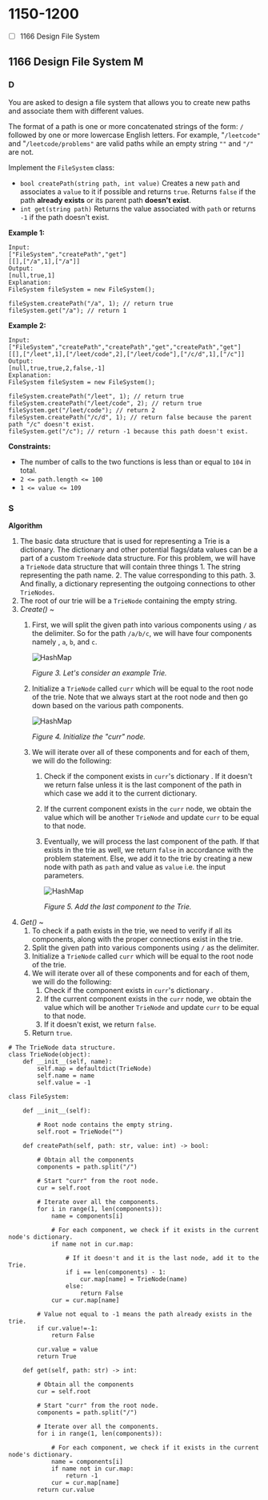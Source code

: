 # 1150-1200

* [ ] 1166 Design File System

## 1166 Design File System M

### D



You are asked to design a file system that allows you to create new paths and associate them with different values.

The format of a path is one or more concatenated strings of the form: `/` followed by one or more lowercase English letters. For example, "`/leetcode"` and "`/leetcode/problems"` are valid paths while an empty string `""` and `"/"` are not.

Implement the `FileSystem` class:

* `bool createPath(string path, int value)` Creates a new `path` and associates a `value` to it if possible and returns `true`. Returns `false` if the path **already exists** or its parent path **doesn't exist**.
* `int get(string path)` Returns the value associated with `path` or returns `-1` if the path doesn't exist.

&#x20;

**Example 1:**

```
Input: 
["FileSystem","createPath","get"]
[[],["/a",1],["/a"]]
Output: 
[null,true,1]
Explanation: 
FileSystem fileSystem = new FileSystem();

fileSystem.createPath("/a", 1); // return true
fileSystem.get("/a"); // return 1
```

**Example 2:**

```
Input: 
["FileSystem","createPath","createPath","get","createPath","get"]
[[],["/leet",1],["/leet/code",2],["/leet/code"],["/c/d",1],["/c"]]
Output: 
[null,true,true,2,false,-1]
Explanation: 
FileSystem fileSystem = new FileSystem();

fileSystem.createPath("/leet", 1); // return true
fileSystem.createPath("/leet/code", 2); // return true
fileSystem.get("/leet/code"); // return 2
fileSystem.createPath("/c/d", 1); // return false because the parent path "/c" doesn't exist.
fileSystem.get("/c"); // return -1 because this path doesn't exist.
```

&#x20;

**Constraints:**

* The number of calls to the two functions is less than or equal to `104` in total.
* `2 <= path.length <= 100`
* `1 <= value <= 109`

### S



**Algorithm**

1. The basic data structure that is used for representing a Trie is a dictionary. The dictionary and other potential flags/data values can be a part of a custom `TreeNode` data structure. For this problem, we will have a `TrieNode` data structure that will contain three things 1. The string representing the path name. 2. The value corresponding to this path. 3. And finally, a dictionary representing the outgoing connections to other `TrieNodes`.
2. The root of our trie will be a `TrieNode` containing the empty string.
3. _Create()_ \~
   1.  First, we will split the given path into various components using `/` as the delimiter. So for the path `/a/b/c`, we will have four components namely , `a`, `b`, and `c`.

       <img src="https://leetcode.com/problems/design-file-system/Figures/1166/img3.png" alt="HashMap" data-size="original">

       _Figure 3. Let's consider an example Trie._
   2.  Initialize a `TrieNode` called `curr` which will be equal to the root node of the trie. Note that we always start at the root node and then go down based on the various path components.

       <img src="https://leetcode.com/problems/design-file-system/Figures/1166/img4.png" alt="HashMap" data-size="original">

       _Figure 4. Initialize the "curr" node._
   3. We will iterate over all of these components and for each of them, we will do the following:
      1. Check if the component exists in `curr`'s dictionary . If it doesn't we return false unless it is the last component of the path in which case we add it to the current dictionary.
      2. If the current component exists in the `curr` node, we obtain the value which will be another `TrieNode` and update `curr` to be equal to that node.
      3.  Eventually, we will process the last component of the path. If that exists in the trie as well, we return `false` in accordance with the problem statement. Else, we add it to the trie by creating a new node with path as `path` and value as `value` i.e. the input parameters.

          <img src="https://leetcode.com/problems/design-file-system/Figures/1166/img5.png" alt="HashMap" data-size="original">

          _Figure 5. Add the last component to the Trie._
4. _Get()_ \~
   1. To check if a path exists in the trie, we need to verify if all its components, along with the proper connections exist in the trie.
   2. Split the given path into various components using `/` as the delimiter.
   3. Initialize a `TrieNode` called `curr` which will be equal to the root node of the trie.
   4. We will iterate over all of these components and for each of them, we will do the following:
      1. Check if the component exists in `curr`'s dictionary .
      2. If the current component exists in the `curr` node, we obtain the value which will be another `TrieNode` and update `curr` to be equal to that node.
      3. If it doesn't exist, we return `false`.
   5. Return `true`.

```
# The TrieNode data structure.
class TrieNode(object):
    def __init__(self, name):
        self.map = defaultdict(TrieNode)
        self.name = name
        self.value = -1

class FileSystem:

    def __init__(self):
        
        # Root node contains the empty string.
        self.root = TrieNode("")

    def createPath(self, path: str, value: int) -> bool:
        
        # Obtain all the components
        components = path.split("/")
        
        # Start "curr" from the root node.
        cur = self.root
        
        # Iterate over all the components.
        for i in range(1, len(components)):
            name = components[i]
            
            # For each component, we check if it exists in the current node's dictionary.
            if name not in cur.map:
                
                # If it doesn't and it is the last node, add it to the Trie.
                if i == len(components) - 1:
                    cur.map[name] = TrieNode(name)
                else:
                    return False
            cur = cur.map[name]
        
        # Value not equal to -1 means the path already exists in the trie. 
        if cur.value!=-1:
            return False
        
        cur.value = value
        return True

    def get(self, path: str) -> int:
        
        # Obtain all the components
        cur = self.root
        
        # Start "curr" from the root node.
        components = path.split("/")
        
        # Iterate over all the components.
        for i in range(1, len(components)):
            
            # For each component, we check if it exists in the current node's dictionary.
            name = components[i]
            if name not in cur.map:
                return -1
            cur = cur.map[name]
        return cur.value
```
